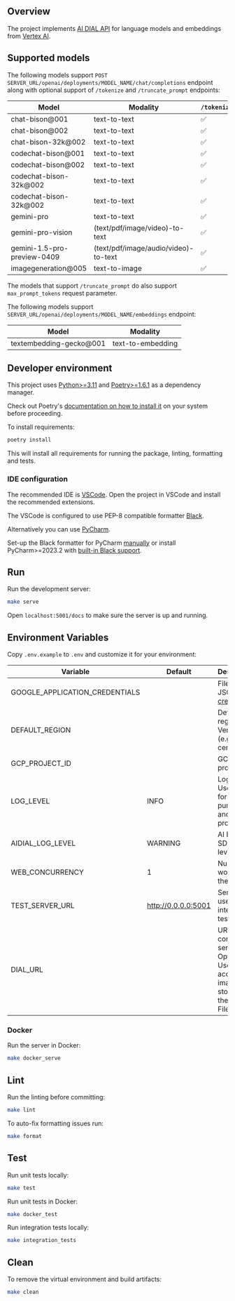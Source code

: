 ## Overview

The project implements [AI DIAL API](https://epam-rail.com/dial_api) for language models and embeddings from [Vertex AI](https://console.cloud.google.com/vertex-ai).

## Supported models

The following models support `POST SERVER_URL/openai/deployments/MODEL_NAME/chat/completions` endpoint along with optional support of `/tokenize` and `/truncate_prompt` endpoints:

|Model|Modality|`/tokenize`|`/truncate_prompt`|
|---|---|---|---|
|chat-bison@001|text-to-text|✅|✅|
|chat-bison@002|text-to-text|✅|✅|
|chat-bison-32k@002|text-to-text|✅|✅|
|codechat-bison@001|text-to-text|✅|✅|
|codechat-bison@002|text-to-text|✅|✅|
|codechat-bison-32k@002|text-to-text|✅|✅|
|codechat-bison-32k@002|text-to-text|✅|✅|
|gemini-pro|text-to-text|✅|❌|
|gemini-pro-vision|(text/pdf/image/video)-to-text|✅|❌|
|gemini-1.5-pro-preview-0409|(text/pdf/image/audio/video)-to-text|✅|❌|
|imagegeneration@005|text-to-image|✅|✅|

The models that support `/truncate_prompt` do also support `max_prompt_tokens` request parameter.

The following models support `SERVER_URL/openai/deployments/MODEL_NAME/embeddings` endpoint:

|Model|Modality|
|---|---|
|textembedding-gecko@001|text-to-embedding|

## Developer environment

This project uses [Python>=3.11](https://www.python.org/downloads/) and [Poetry>=1.6.1](https://python-poetry.org/) as a dependency manager.

Check out Poetry's [documentation on how to install it](https://python-poetry.org/docs/#installation) on your system before proceeding.

To install requirements:

```sh
poetry install
```

This will install all requirements for running the package, linting, formatting and tests.

### IDE configuration

The recommended IDE is [VSCode](https://code.visualstudio.com/).
Open the project in VSCode and install the recommended extensions.

The VSCode is configured to use PEP-8 compatible formatter [Black](https://black.readthedocs.io/en/stable/index.html).

Alternatively you can use [PyCharm](https://www.jetbrains.com/pycharm/).

Set-up the Black formatter for PyCharm [manually](https://black.readthedocs.io/en/stable/integrations/editors.html#pycharm-intellij-idea) or
install PyCharm>=2023.2 with [built-in Black support](https://blog.jetbrains.com/pycharm/2023/07/2023-2/#black).

## Run

Run the development server:

```sh
make serve
```

Open `localhost:5001/docs` to make sure the server is up and running.

## Environment Variables

Copy `.env.example` to `.env` and customize it for your environment:

|Variable|Default|Description|
|---|---|---|
|GOOGLE_APPLICATION_CREDENTIALS||Filepath to JSON with [credentials](https://cloud.google.com/docs/authentication/application-default-credentials#GAC)|
|DEFAULT_REGION||Default region for Vertex AI (e.g. "us-central1")|
|GCP_PROJECT_ID||GCP project ID|
|LOG_LEVEL|INFO|Log level. Use DEBUG for dev purposes and INFO in prod|
|AIDIAL_LOG_LEVEL|WARNING|AI DIAL SDK log level|
|WEB_CONCURRENCY|1|Number of workers for the server|
|TEST_SERVER_URL|http://0.0.0.0:5001|Server URL used in the integration tests|
|DIAL_URL||URL of the core DIAL server. Optional. Used to access images stored in the DIAL File storage|

### Docker

Run the server in Docker:

```sh
make docker_serve
```

## Lint

Run the linting before committing:

```sh
make lint
```

To auto-fix formatting issues run:

```sh
make format
```

## Test

Run unit tests locally:

```sh
make test
```

Run unit tests in Docker:

```sh
make docker_test
```

Run integration tests locally:

```sh
make integration_tests
```

## Clean

To remove the virtual environment and build artifacts:

```sh
make clean
```